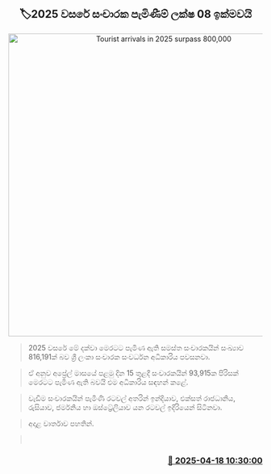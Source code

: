 <p align='center'><b><h2 align='center' title='Tourist arrivals in 2025 surpass 800,000'>🏷2025 වසරේ සංචාරක පැමිණීම් ලක්ෂ 08 ඉක්මවයි</h2></b></p>
<p align='center'><img src='https://helakuru.sgp1.cdn.digitaloceanspaces.com/esana/images/lib/tourists-airport.jpg' width='600' alt='Tourist arrivals in 2025 surpass 800,000'></p>

> 2025 වසරේ මේ දක්වා මෙරටට පැමිණ ඇති සමස්ත සංචාරකයින් සංඛ්‍යාව 816,191ක් බව ශ්‍රී ලංකා සංචාරක සංවර්ධන අධිකාරිය පවසනවා.

> ඒ අනුව අප්‍රේල් මාසයේ පළමු දින 15 තුළදී සංචාරකයින් 93,915ක පිරිසක් මෙරටට පැමිණ ඇති බවයි එම අධිකාරිය සඳහන් කළේ.

> වැඩිම සංචාරකයින් පැමිණි රටවල් අතරින් ඉන්දියාව, එක්සත් රාජධානිය, රුසියාව, ජර්මනිය හා ඔස්ට්‍රේලියාව යන රටවල් ඉදිරියෙන් සිටිනවා.

> අදාළ වාර්තාව පහතින්.

>  



<h3 align='right'><a href='https://www.helakuru.lk/esana/p/109312/'>📅 2025-04-18 10:30:00</a></h3>
